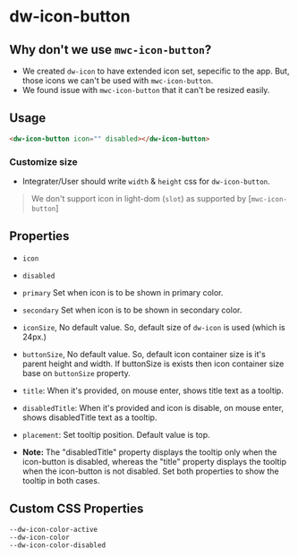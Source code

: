 # dw-icon-button


## Why don't we use `mwc-icon-button`?
- We created `dw-icon` to have extended icon set, sepecific to the app. But, those icons we can't be used with 
`mwc-icon-button`. 
- We found issue with `mwc-icon-button` that it can't be resized easily.


## Usage
```html
<dw-icon-button icon="" disabled></dw-icon-button>
```

### Customize size
- Integrater/User should write `width` & `height` css for `dw-icon-button`.

> We don't support icon in light-dom (`slot`) as supported by [`mwc-icon-button`]

## Properties
- `icon`
- `disabled`
- `primary` Set when icon is to be shown in primary color.
- `secondary` Set when icon is to be shown in secondary color.
- `iconSize`, No default value. So, default size of `dw-icon` is used (which is 24px.)
- `buttonSize`, No default value. So, default icon container size is it's parent height and width. If buttonSize is exists then icon container size base on `buttonSize` property.
- `title`: When it's provided, on mouse enter, shows title text as a tooltip.
- `disabledTitle`: When it's provided and icon is disable, on mouse enter, shows disabledTitle text as a tooltip.
- `placement`: Set tooltip position. Default value is top.

- __Note:__ The "disabledTitle" property displays the tooltip only when the icon-button is disabled, whereas the "title" property displays the tooltip when the icon-button is not disabled. Set both properties to show the tooltip in both cases.

## Custom CSS Properties

```
--dw-icon-color-active
--dw-icon-color
--dw-icon-color-disabled
```

